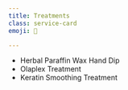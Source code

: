 ```yaml
---
title: Treatments
class: service-card
emoji: 🌱

---
```


* Herbal Paraffin Wax Hand Dip
* Olaplex Treatment
* Keratin Smoothing Treatment